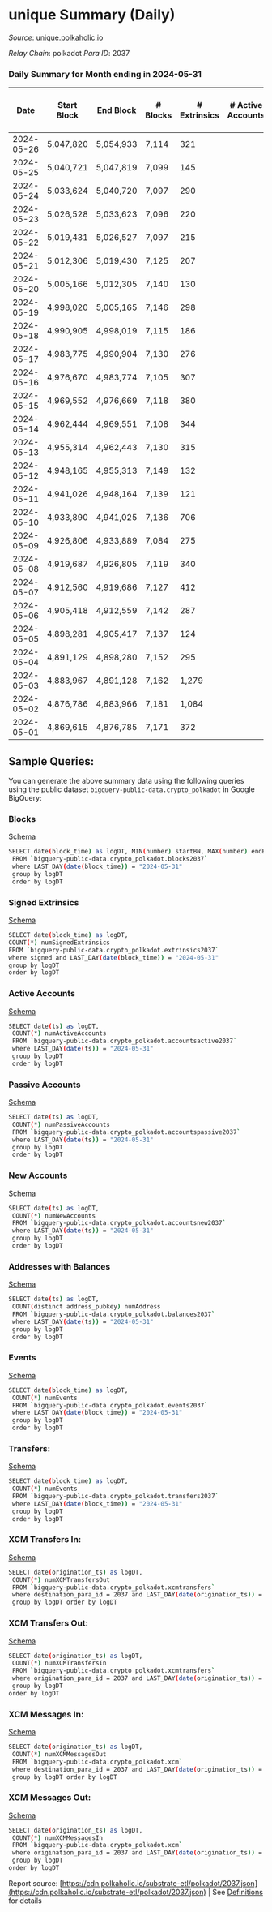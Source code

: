 # unique Summary (Daily)

_Source_: [unique.polkaholic.io](https://unique.polkaholic.io)

*Relay Chain*: polkadot
*Para ID*: 2037



### Daily Summary for Month ending in 2024-05-31


| Date    | Start Block | End Block | # Blocks | # Extrinsics | # Active Accounts | # Passive Accounts | # New Accounts | # Addresses | # Events  | # Transfers ($USD) | # XCM Transfers In ($USD) | # XCM Transfers Out ($USD) | # XCM In | # XCM Out | Issues |
|---------|-------------|-----------|----------|--------------|-------------------|--------------------|----------------|-------------|-----------|--------------------|---------------------------|----------------------------|----------|-----------|--------|
| 2024-05-26 | 5,047,820 | 5,054,933 | 7,114 | 321 |  |  |  | 47,611 | 24,593 | 1,893  |   |   |  |  |  |
| 2024-05-25 | 5,040,721 | 5,047,819 | 7,099 | 145 |  |  |  | 47,428 | 22,982 | 1,901  |   |   |  |  |  |
| 2024-05-24 | 5,033,624 | 5,040,720 | 7,097 | 290 |  |  |  | 47,240 | 24,243 | 1,923  |   |   |  |  |  |
| 2024-05-23 | 5,026,528 | 5,033,623 | 7,096 | 220 |  |  |  | 47,039 | 23,445 | 1,991  |   |   |  |  |  |
| 2024-05-22 | 5,019,431 | 5,026,527 | 7,097 | 215 |  |  |  | 46,794 | 23,345 | 1,903  |   |   |  |  |  |
| 2024-05-21 | 5,012,306 | 5,019,430 | 7,125 | 207 |  |  |  | 46,620 | 23,492 | 1,909  |   |   |  |  |  |
| 2024-05-20 | 5,005,166 | 5,012,305 | 7,140 | 130 |  |  |  | 46,426 | 22,841 | 1,932  |   |   |  |  |  |
| 2024-05-19 | 4,998,020 | 5,005,165 | 7,146 | 298 |  |  |  | 46,215 | 24,411 | 1,888  |   |   |  |  |  |
| 2024-05-18 | 4,990,905 | 4,998,019 | 7,115 | 186 |  |  |  | 46,038 | 21,667 | 1,707  |   |   |  |  |  |
| 2024-05-17 | 4,983,775 | 4,990,904 | 7,130 | 276 |  |  |  | 46,034 | 19,391 | 306  |   |   |  |  |  |
| 2024-05-16 | 4,976,670 | 4,983,774 | 7,105 | 307 |  |  |  | 45,851 | 24,018 | 1,839  |   |   |  |  |  |
| 2024-05-15 | 4,969,552 | 4,976,669 | 7,118 | 380 |  |  |  | 45,660 | 20,370 | 311  |   |   |  |  |  |
| 2024-05-14 | 4,962,444 | 4,969,551 | 7,108 | 344 |  |  |  | 45,469 | 24,578 | 1,989  |   |   |  |  |  |
| 2024-05-13 | 4,955,314 | 4,962,443 | 7,130 | 315 |  |  |  | 45,208 | 24,372 | 1,928  |   |   |  |  |  |
| 2024-05-12 | 4,948,165 | 4,955,313 | 7,149 | 132 |  |  |  | 45,003 | 22,905 | 1,892  |   |   |  |  |  |
| 2024-05-11 | 4,941,026 | 4,948,164 | 7,139 | 121 |  |  |  | 44,820 | 22,957 | 1,891  |   |   |  |  |  |
| 2024-05-10 | 4,933,890 | 4,941,025 | 7,136 | 706 |  |  |  | 44,640 | 26,885 | 2,436  |   |   |  |  |  |
| 2024-05-09 | 4,926,806 | 4,933,889 | 7,084 | 275 |  |  |  | 43,928 | 23,852 | 1,924  |   |   |  |  |  |
| 2024-05-08 | 4,919,687 | 4,926,805 | 7,119 | 340 |  |  |  | 43,733 | 24,613 | 1,943  |   |   |  |  |  |
| 2024-05-07 | 4,912,560 | 4,919,686 | 7,127 | 412 |  |  |  | 43,517 | 25,041 | 1,975  |   |   |  |  |  |
| 2024-05-06 | 4,905,418 | 4,912,559 | 7,142 | 287 |  |  |  | 43,279 | 24,049 | 1,949  |   |   |  |  |  |
| 2024-05-05 | 4,898,281 | 4,905,417 | 7,137 | 124 |  |  |  | 43,063 | 22,747 | 1,886  |   |   |  |  |  |
| 2024-05-04 | 4,891,129 | 4,898,280 | 7,152 | 295 |  |  |  | 42,894 | 24,302 | 1,889  |   |   |  |  |  |
| 2024-05-03 | 4,883,967 | 4,891,128 | 7,162 | 1,279 |  |  |  | 42,722 | 30,213 | 2,932  |   |   |  |  |  |
| 2024-05-02 | 4,876,786 | 4,883,966 | 7,181 | 1,084 |  |  |  | 42,451 | 28,875 | 2,728  |   |   |  |  |  |
| 2024-05-01 | 4,869,615 | 4,876,785 | 7,171 | 372 |  |  |  | 42,224 | 25,081 | 1,978  |   |   |  |  |  |

## Sample Queries:
You can generate the above summary data using the following queries using the public dataset `bigquery-public-data.crypto_polkadot` in Google BigQuery:


### Blocks 

[Schema](https://github.com/colorfulnotion/substrate-etl/blob/main/schema/blocks.json)

```bash
SELECT date(block_time) as logDT, MIN(number) startBN, MAX(number) endBN, COUNT(*) numBlocks 
 FROM `bigquery-public-data.crypto_polkadot.blocks2037`  
 where LAST_DAY(date(block_time)) = "2024-05-31" 
 group by logDT 
 order by logDT
```

### Signed Extrinsics 

[Schema](https://github.com/colorfulnotion/substrate-etl/blob/main/schema/extrinsics.json)

```bash
SELECT date(block_time) as logDT, 
COUNT(*) numSignedExtrinsics 
FROM `bigquery-public-data.crypto_polkadot.extrinsics2037`  
where signed and LAST_DAY(date(block_time)) = "2024-05-31" 
group by logDT 
order by logDT
```

### Active Accounts 

[Schema](https://github.com/colorfulnotion/substrate-etl/blob/main/schema/accountsactive.json)

```bash
SELECT date(ts) as logDT, 
 COUNT(*) numActiveAccounts 
 FROM `bigquery-public-data.crypto_polkadot.accountsactive2037` 
 where LAST_DAY(date(ts)) = "2024-05-31" 
 group by logDT 
 order by logDT
```

### Passive Accounts 

[Schema](https://github.com/colorfulnotion/substrate-etl/blob/main/schema/accountspassive.json)

```bash
SELECT date(ts) as logDT, 
 COUNT(*) numPassiveAccounts 
 FROM `bigquery-public-data.crypto_polkadot.accountspassive2037` 
 where LAST_DAY(date(ts)) = "2024-05-31" 
 group by logDT 
 order by logDT
```

### New Accounts 

[Schema](https://github.com/colorfulnotion/substrate-etl/blob/main/schema/accountsnew.json)

```bash
SELECT date(ts) as logDT, 
 COUNT(*) numNewAccounts 
 FROM `bigquery-public-data.crypto_polkadot.accountsnew2037` 
 where LAST_DAY(date(ts)) = "2024-05-31" 
 group by logDT
 order by logDT
```

### Addresses with Balances 

[Schema](https://github.com/colorfulnotion/substrate-etl/blob/main/schema/balances.json)

```bash
SELECT date(ts) as logDT,
 COUNT(distinct address_pubkey) numAddress 
 FROM `bigquery-public-data.crypto_polkadot.balances2037` 
 where LAST_DAY(date(ts)) = "2024-05-31" 
 group by logDT 
 order by logDT
```

### Events 

[Schema](https://github.com/colorfulnotion/substrate-etl/blob/main/schema/events.json)

```bash
SELECT date(block_time) as logDT, 
 COUNT(*) numEvents 
 FROM `bigquery-public-data.crypto_polkadot.events2037` 
 where LAST_DAY(date(block_time)) = "2024-05-31" 
 group by logDT 
 order by logDT
```

### Transfers:

[Schema](https://github.com/colorfulnotion/substrate-etl/blob/main/schema/transfers.json)

```bash
SELECT date(block_time) as logDT, 
 COUNT(*) numEvents 
 FROM `bigquery-public-data.crypto_polkadot.transfers2037` 
 where LAST_DAY(date(block_time)) = "2024-05-31" 
 group by logDT 
 order by logDT
```

### XCM Transfers In: 

[Schema](https://github.com/colorfulnotion/substrate-etl/blob/main/schema/xcmtransfers.json)

```bash
SELECT date(origination_ts) as logDT, 
 COUNT(*) numXCMTransfersOut 
 FROM `bigquery-public-data.crypto_polkadot.xcmtransfers` 
 where destination_para_id = 2037 and LAST_DAY(date(origination_ts)) = "2024-05-31" 
 group by logDT order by logDT
```

### XCM Transfers Out: 

[Schema](https://github.com/colorfulnotion/substrate-etl/blob/main/schema/xcmtransfers.json)

```bash
SELECT date(origination_ts) as logDT, 
 COUNT(*) numXCMTransfersIn 
 FROM `bigquery-public-data.crypto_polkadot.xcmtransfers` 
 where origination_para_id = 2037 and LAST_DAY(date(origination_ts)) = "2024-05-31" 
 group by logDT 
order by logDT
```

### XCM Messages In: 

[Schema](https://github.com/colorfulnotion/substrate-etl/blob/main/schema/xcm.json)

```bash
SELECT date(origination_ts) as logDT, 
 COUNT(*) numXCMMessagesOut 
 FROM `bigquery-public-data.crypto_polkadot.xcm` 
 where destination_para_id = 2037 and LAST_DAY(date(origination_ts)) = "2024-05-31" 
 group by logDT order by logDT
```

### XCM Messages Out: 

[Schema](https://github.com/colorfulnotion/substrate-etl/blob/main/schema/xcm.json)

```bash
SELECT date(origination_ts) as logDT, 
 COUNT(*) numXCMMessagesIn 
 FROM `bigquery-public-data.crypto_polkadot.xcm` 
 where origination_para_id = 2037 and LAST_DAY(date(origination_ts)) = "2024-05-31" 
 group by logDT 
order by logDT
```


Report source: [https://cdn.polkaholic.io/substrate-etl/polkadot/2037.json](https://cdn.polkaholic.io/substrate-etl/polkadot/2037.json) | See [Definitions](/DEFINITIONS.md) for details
